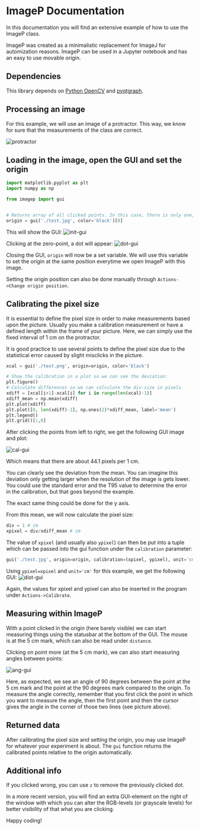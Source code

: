 # ImageP Documentation
In this documentation you will find an extensive example of how to use the ImageP class.

ImageP was created as a minimalistic replacement for ImageJ for automization reasons. ImageP can be used in a Jupyter notebook and has an easy to use movable origin.

## Dependencies
This library depends on [Python OpenCV](https://pypi.org/project/opencv-python/) and [pyqtgraph](https://pypi.org/project/pyqtgraph/).

## Processing an image
For this example, we will use an image of a protractor. This way, we know for sure that the measurements of the class are correct.

![protractor](https://media.s-bol.com/RZN8OvEkxOY/550x370.jpg)

## Loading in the image, open the GUI and set the origin
```Python
import matplotlib.pyplot as plt
import numpy as np

from imagep import gui


# Returns array of all clicked points. In this case, there is only one, which we will select.
origin = gui('./test.jpg', color='black')[0]
```

This will show the GUI:
![init-gui](https://i.imgur.com/qYZSk3V.png)

Clicking at the zero-point, a dot will appear:
![dot-gui](https://i.imgur.com/3JX51Hr.png)

Closing the GUI, `origin` will now be a set variable. We will use this variable to set the origin at the same position everytime we open ImageP with this image.

Setting the origin position can also be done manually through `Actions->Change origin position`.

## Calibrating the pixel size
It is essential to define the pixel size in order to make measurements based upon the picture. Usually you make a calibration measurement or have a defined length within the frame of your picture. Here, we can simply use the fixed interval of 1 cm on the protractor.

It is good practice to use several points to define the pixel size due to the statistical error caused by slight misclicks in the picture.

```Python
xcal = gui('./test.png', origin=origin, color='black')

# Show the calibration in a plot so we can see the deviation:
plt.figure()
# Calculate differences so we can calculate the div-size in pixels
xdiff = [xcal[i+1]-xcal[i] for i in range(len(xcal)-1)]
xdiff_mean = np.mean(xdiff)
plt.plot(xdiff)
plt.plot([0, len(xdiff)-1], np.ones(2)*xdiff_mean, label='mean')
plt.legend()
plt.grid()[:,0]
```

After clicking the points from left to right, we get the following GUI image and plot:

![cal-gui](https://i.imgur.com/w5CXKFS.png)

Which means that there are about 44.1 pixels per 1 cm.

You can clearly see the deviation from the mean. You can imagine this deviation only getting larger when the resolution of the image is gets lower. You could use the standard error and the T95 value to determine the error in the calibration, but that goes beyond the example.

The exact same thing could be done for the y axis.

From this mean, we will now calculate the pixel size:
```Python
div = 1 # cm
xpixel = div/xdiff_mean # cm
```

The value of `xpixel` (and usually also `ypixel`) can then be put into a tuple which can be passed into the gui function under the `calibration` parameter:

```Python
gui('./test.jpg', origin=origin, calibration=(xpixel, ypixel), unit='cm', color='black')
```

Using `ypixel=xpixel` and `unit='cm'` for this example, we get the following GUI:
![dist-gui](https://i.imgur.com/zBDgxUF.png)

Again, the values for xpixel and ypixel can also be inserted in the program under `Actions->Calibrate`.

## Measuring within ImageP

With a point clicked in the origin (here barely visible) we can start measuring things using the statusbar at the bottom of the GUI. The mouse is at the 5 cm mark, which can also be read under `distance`.

Clicking on point more (at the 5 cm mark), we can also start measuring angles between points:

![ang-gui](https://i.imgur.com/LVWTsuh.png)

Here, as expected, we see an angle of 90 degrees between the point at the 5 cm mark and the point at the 90 degrees mark compared to the origin. To measure the angle correctly, remember that you first click the point in which you want to measure the angle, then the first point and then the cursor gives the angle in the corner of those two lines (see picture above).

## Returned data
After calibrating the pixel size and setting the origin, you may use ImageP for whatever your experiment is about. The `gui` function returns the calibrated points relative to the origin automatically.

## Additional info
If you clicked wrong, you can use `z` to remove the previously clicked dot.

In a more recent version, you will find an extra GUI-element on the right of the window with which you can alter the RGB-levels (or grayscale levels) for better visibility of that what you are clicking.

Happy coding!
